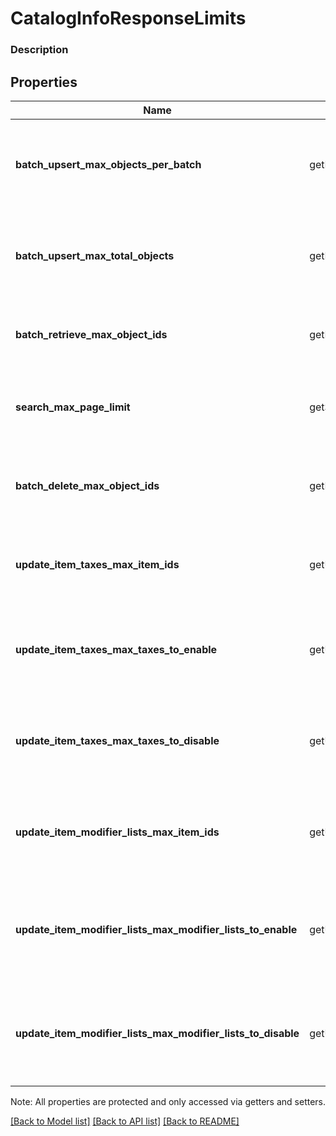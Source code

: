 # CatalogInfoResponseLimits

### Description



## Properties
Name | Getter | Setter | Type | Description | Notes
------------ | ------------- | ------------- | ------------- | ------------- | -------------
**batch_upsert_max_objects_per_batch** | getBatchUpsertMaxObjectsPerBatch() | setBatchUpsertMaxObjectsPerBatch($value) | **int** | The maximum number of objects that may appear within a single batch in a &#x60;/v2/catalog/batch-upsert&#x60; request. | [optional] 
**batch_upsert_max_total_objects** | getBatchUpsertMaxTotalObjects() | setBatchUpsertMaxTotalObjects($value) | **int** | The maximum number of objects that may appear across all batches in a &#x60;/v2/catalog/batch-upsert&#x60; request. | [optional] 
**batch_retrieve_max_object_ids** | getBatchRetrieveMaxObjectIds() | setBatchRetrieveMaxObjectIds($value) | **int** | The maximum number of object IDs that may appear in a &#x60;/v2/catalog/batch-retrieve&#x60; request. | [optional] 
**search_max_page_limit** | getSearchMaxPageLimit() | setSearchMaxPageLimit($value) | **int** | The maximum number of results that may be returned in a page of a &#x60;/v2/catalog/search&#x60; response. | [optional] 
**batch_delete_max_object_ids** | getBatchDeleteMaxObjectIds() | setBatchDeleteMaxObjectIds($value) | **int** | The maximum number of object IDs that may be included in a single &#x60;/v2/catalog/batch-delete&#x60; request. | [optional] 
**update_item_taxes_max_item_ids** | getUpdateItemTaxesMaxItemIds() | setUpdateItemTaxesMaxItemIds($value) | **int** | The maximum number of item IDs that may be included in a single &#x60;/v2/catalog/update-item-taxes&#x60; request. | [optional] 
**update_item_taxes_max_taxes_to_enable** | getUpdateItemTaxesMaxTaxesToEnable() | setUpdateItemTaxesMaxTaxesToEnable($value) | **int** | The maximum number of tax IDs to be enabled that may be included in a single &#x60;/v2/catalog/update-item-taxes&#x60; request. | [optional] 
**update_item_taxes_max_taxes_to_disable** | getUpdateItemTaxesMaxTaxesToDisable() | setUpdateItemTaxesMaxTaxesToDisable($value) | **int** | The maximum number of tax IDs to be disabled that may be included in a single &#x60;/v2/catalog/update-item-taxes&#x60; request. | [optional] 
**update_item_modifier_lists_max_item_ids** | getUpdateItemModifierListsMaxItemIds() | setUpdateItemModifierListsMaxItemIds($value) | **int** | The maximum number of item IDs that may be included in a single &#x60;/v2/catalog/update-item-modifier-lists&#x60; request. | [optional] 
**update_item_modifier_lists_max_modifier_lists_to_enable** | getUpdateItemModifierListsMaxModifierListsToEnable() | setUpdateItemModifierListsMaxModifierListsToEnable($value) | **int** | The maximum number of modifier list IDs to be enabled that may be included in a single &#x60;/v2/catalog/update-item-modifier-lists&#x60; request. | [optional] 
**update_item_modifier_lists_max_modifier_lists_to_disable** | getUpdateItemModifierListsMaxModifierListsToDisable() | setUpdateItemModifierListsMaxModifierListsToDisable($value) | **int** | The maximum number of modifier list IDs to be disabled that may be included in a single &#x60;/v2/catalog/update-item-modifier-lists&#x60; request. | [optional] 

Note: All properties are protected and only accessed via getters and setters.

[[Back to Model list]](../../README.md#documentation-for-models) [[Back to API list]](../../README.md#documentation-for-api-endpoints) [[Back to README]](../../README.md)

